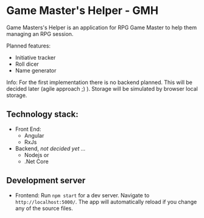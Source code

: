 # Game Master's Helper - GMH

Game Masters's Helper is an application for RPG Game Master to help them managing an RPG session.

Planned features:
 - Initiative tracker
 - Roll dicer
 - Name generator

Info: For the first implementation there is no backend planned. This will be decided later (agile approach ;) ). Storage will be simulated by browser local storage.
## Technology stack:
- Front End:  
    - Angular
    - RxJs
- Backend, <i>not decided yet ...</i>
    - Nodejs or
    - .Net Core


## Development server

- Frontend: Run `npm start` for a dev server. Navigate to `http://localhost:5000/`. The app will automatically reload if you change any of the source files.
